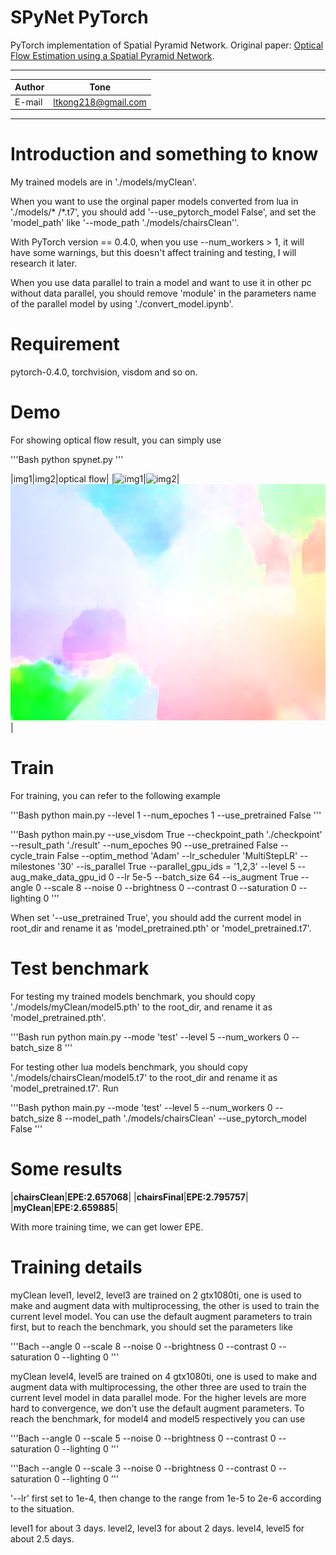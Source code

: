 SPyNet PyTorch
===========================
PyTorch implementation of Spatial Pyramid Network. Original paper: [Optical Flow Estimation using a Spatial Pyramid Network](http://openaccess.thecvf.com/content_cvpr_2017/papers/Ranjan_Optical_Flow_Estimation_CVPR_2017_paper.pdf).

****	
|Author|Tone|
|---|---
|E-mail|ltkong218@gmail.com
****


# Introduction and something to know
My trained models are in './models/myClean'.

When you want to use the orginal paper models converted from lua in './models/* /*.t7', you should add '--use_pytorch_model False', and set the 'model_path' like '--mode_path './models/chairsClean''.

With PyTorch version == 0.4.0, when you use --num_workers > 1, it will have some warnings, but this doesn't affect training and testing, I will research it later.

When you use data parallel to train a model and want to use it in other pc without data parallel, you should remove 'module' in the parameters name of the parallel model by using './convert_model.ipynb'.


# Requirement
pytorch-0.4.0, torchvision, visdom and so on.


# Demo
For showing optical flow result, you can simply use

'''Bash
python spynet.py
'''

|img1|img2|optical flow|
|![img1](https://github.com/ltkong218/SPyNet-PyTorch/raw/master/data/img1.png "img1")|![img2](https://github.com/ltkong218/SPyNet-PyTorch/raw/master/data/img2.png "img2")|![flow](https://github.com/ltkong218/SPyNet-PyTorch/raw/master/eval_result/flow.png "flow")|


# Train
For training, you can refer to the following example

'''Bash
python main.py --level 1 --num_epoches 1 --use_pretrained False
'''

'''Bash
python main.py --use_visdom True --checkpoint_path './checkpoint' --result_path './result' --num_epoches 90 --use_pretrained False --cycle_train False --optim_method 'Adam' --lr_scheduler 'MultiStepLR' --milestones '30' --is_parallel True --parallel_gpu_ids = '1,2,3' --level 5 --aug_make_data_gpu_id 0 --lr 5e-5 --batch_size 64 --is_augment True --angle 0 --scale 8 --noise 0 --brightness 0 --contrast 0 --saturation 0 --lighting 0
'''

When set '--use_pretrained True', you should add the current model in root_dir and rename it as 'model_pretrained.pth' or 'model_pretrained.t7'.


# Test benchmark
For testing my trained models benchmark, you should copy './models/myClean/model5.pth' to the root_dir, and rename it as 'model_pretrained.pth'.

'''Bash
run python main.py --mode 'test' --level 5 --num_workers 0 --batch_size 8
'''

For testing other lua models benchmark, you should copy './models/chairsClean/model5.t7' to the root_dir and rename it as 'model_pretrained.t7'.
Run

'''Bash
python main.py --mode 'test' --level 5 --num_workers 0 --batch_size 8 --model_path './models/chairsClean' --use_pytorch_model False
'''


# Some results
|**chairsClean**|**EPE:2.657068**|
|**chairsFinal**|**EPE:2.795757**|
|**myClean**|**EPE:2.659885**|

With more training time, we can get lower EPE.

# Training details 
myClean level1, level2, level3 are trained on 2 gtx1080ti, one is used to make and augment data with multiprocessing, the other is used to train the current level model.
You can use the default augment parameters to train first, but to reach the benchmark, you should set the parameters like

'''Bach
--angle 0 --scale 8 --noise 0 --brightness 0 --contrast 0 --saturation 0 --lighting 0
'''

myClean level4, level5 are trained on 4 gtx1080ti, one is used to make and augment data with multiprocessing, the other three are used to train the current level model in data parallel mode.
For the higher levels are more hard to convergence, we don't use the default augment parameters. To reach the benchmark, for model4 and model5 respectively you can use

'''Bach
--angle 0 --scale 5 --noise 0 --brightness 0 --contrast 0 --saturation 0 --lighting 0
'''

'''Bach
--angle 0 --scale 3 --noise 0 --brightness 0 --contrast 0 --saturation 0 --lighting 0
'''

'--lr' first set to 1e-4, then change to the range from 1e-5 to 2e-6 according to the situation.

level1 for about 3 days. level2, level3 for about 2 days. level4, level5 for about 2.5 days.
